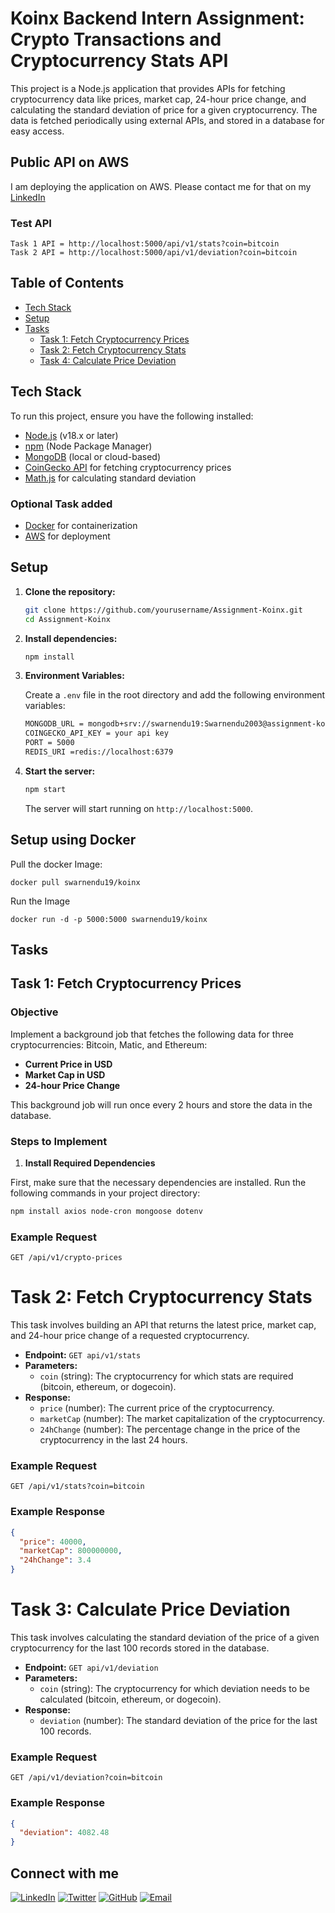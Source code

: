 # Koinx Backend Intern Assignment: Crypto Transactions and Cryptocurrency Stats API

This project is a Node.js application that provides APIs for fetching cryptocurrency data like prices, market cap, 24-hour price change, and calculating the standard deviation of price for a given cryptocurrency. The data is fetched periodically using external APIs, and stored in a database for easy access.

## Public API on AWS 
 
I am deploying the application on AWS.
Please contact me for that on my [LinkedIn](https://www.linkedin.com/in/swarnendu19)

### Test API
```
Task 1 API = http://localhost:5000/api/v1/stats?coin=bitcoin
Task 2 API = http://localhost:5000/api/v1/deviation?coin=bitcoin
```

## Table of Contents

- [Tech Stack](#tech-stack)
- [Setup](#setup)
- [Tasks](#tasks)
  - [Task 1: Fetch Cryptocurrency Prices](#task-1-fetch-cryptocurrency-prices)
  - [Task 2: Fetch Cryptocurrency Stats](#task-2-fetch-cryptocurrency-stats)
  - [Task 4: Calculate Price Deviation](#task-3-calculate-price-deviation)

## Tech Stack

To run this project, ensure you have the following installed:

- [Node.js](https://nodejs.org/) (v18.x or later)
- [npm](https://www.npmjs.com/) (Node Package Manager)
- [MongoDB](https://www.mongodb.com/) (local or cloud-based)
- [CoinGecko API](https://www.coingecko.com/en/api) for fetching cryptocurrency prices
- [Math.js](https://mathjs.org/) for calculating standard deviation

### Optional Task added
- [Docker](https://www.docker.com/) for containerization
- [AWS](https://aws.amazon.com/) for deployment

## Setup

1. **Clone the repository:**

    ```bash
    git clone https://github.com/yourusername/Assignment-Koinx.git
    cd Assignment-Koinx
    ```

2. **Install dependencies:**

    ```bash
    npm install
    ```

3. **Environment Variables:**

   Create a `.env` file in the root directory and add the following environment variables:

    ```bash
    MONGODB_URL = mongodb+srv://swarnendu19:Swarnendu2003@assignment-koinx.yerb5.mongodb.net/?retryWrites=true&w=majority&appName=Assignment-Koinx
    COINGECKO_API_KEY = your api key
    PORT = 5000
    REDIS_URI =redis://localhost:6379
    ```

4. **Start the server:**

    ```bash
    npm start
    ```

   The server will start running on `http://localhost:5000`.

## Setup using Docker 

  Pull the docker Image:
  ```
  docker pull swarnendu19/koinx
  ```
  Run the Image 
  ```
  docker run -d -p 5000:5000 swarnendu19/koinx
  ```

## Tasks

##  Task 1: Fetch Cryptocurrency Prices

### Objective
Implement a background job that fetches the following data for three cryptocurrencies: Bitcoin, Matic, and Ethereum:

- **Current Price in USD**
- **Market Cap in USD**
- **24-hour Price Change**

This background job will run once every 2 hours and store the data in the database.

### Steps to Implement

1. **Install Required Dependencies**

First, make sure that the necessary dependencies are installed. Run the following commands in your project directory:

```bash
npm install axios node-cron mongoose dotenv
```
### Example Request

```http
GET /api/v1/crypto-prices
```

# Task 2: Fetch Cryptocurrency Stats

This task involves building an API that returns the latest price, market cap, and 24-hour price change of a requested cryptocurrency.

- **Endpoint:** `GET api/v1/stats`
- **Parameters:**
  - `coin` (string): The cryptocurrency for which stats are required (bitcoin, ethereum, or dogecoin).
- **Response:**
  - `price` (number): The current price of the cryptocurrency.
  - `marketCap` (number): The market capitalization of the cryptocurrency.
  - `24hChange` (number): The percentage change in the price of the cryptocurrency in the last 24 hours.

### Example Request

```http
GET /api/v1/stats?coin=bitcoin
```

### Example Response

```json
{
  "price": 40000,
  "marketCap": 800000000,
  "24hChange": 3.4
}
```

# Task 3: Calculate Price Deviation

This task involves calculating the standard deviation of the price of a given cryptocurrency for the last 100 records stored in the database.

- **Endpoint:** `GET api/v1/deviation`
- **Parameters:**
  - `coin` (string): The cryptocurrency for which deviation needs to be calculated (bitcoin, ethereum, or dogecoin).
- **Response:**
  - `deviation` (number): The standard deviation of the price for the last 100 records.

### Example Request

```http
GET /api/v1/deviation?coin=bitcoin
```

### Example Response

```json
{
  "deviation": 4082.48
}
```

## Connect with me

[![LinkedIn](https://img.shields.io/badge/LinkedIn-0077B5?style=for-the-badge&logo=linkedin&logoColor=white)](https://www.linkedin.com/in/swarnendu19)
[![Twitter](https://img.shields.io/badge/Twitter-1DA1F2?style=for-the-badge&logo=twitter&logoColor=white)](https://twitter.com/swarnendu_dev)
[![GitHub](https://img.shields.io/badge/GitHub-181717?style=for-the-badge&logo=github&logoColor=white)](https://github.com/swarnendu19)
[![Email](https://img.shields.io/badge/Email-D14836?style=for-the-badge&logo=gmail&logoColor=white)](dev.swarnendu.maity@gmail.com)
